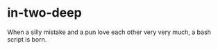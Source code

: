 # in-two-deep
When a silly mistake and a pun love each other very very much, a bash script is born.
